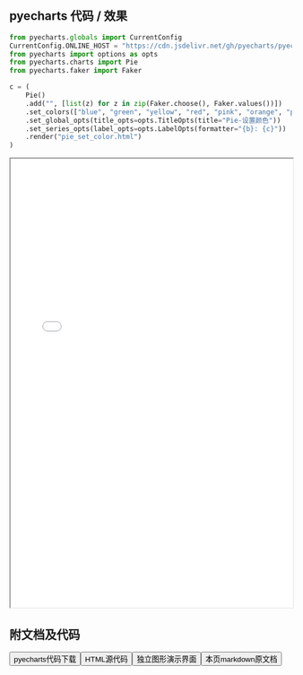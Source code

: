 
## pyecharts 代码 / 效果

```python
from pyecharts.globals import CurrentConfig
CurrentConfig.ONLINE_HOST = "https://cdn.jsdelivr.net/gh/pyecharts/pyecharts-assets@latest/assets/"
from pyecharts import options as opts
from pyecharts.charts import Pie
from pyecharts.faker import Faker

c = (
    Pie()
    .add("", [list(z) for z in zip(Faker.choose(), Faker.values())])
    .set_colors(["blue", "green", "yellow", "red", "pink", "orange", "purple"])
    .set_global_opts(title_opts=opts.TitleOpts(title="Pie-设置颜色"))
    .set_series_opts(label_opts=opts.LabelOpts(formatter="{b}: {c}"))
    .render("pie_set_color.html")
)

```

<iframe width="100%" height="800px" src="/pyecharts/Pie/pie_set_color.html"></iframe>

## 附文档及代码

<a href="https://cdn.jsdelivr.net/gh/wfy-belief/python/docs/pyecharts/Pie/pie_set_color.py"><button class="mybutton">pyecharts代码下载</button></a><a href="https://cdn.jsdelivr.net/gh/wfy-belief/python/docs/pyecharts/Pie/pie_set_color.html"><button class="mybutton">HTML源代码</button></a><a href="https://python.wfyblog.cn/pyecharts/Pie/pie_set_color.html"><button class="mybutton">独立图形演示界面</button></a><a href="https://cdn.jsdelivr.net/gh/wfy-belief/python/docs/pyecharts/Pie/pie_set_color.md"><button class="mybutton">本页markdown原文档</button></a>